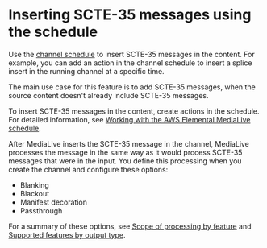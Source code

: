 # Inserting SCTE\-35 messages using the schedule<a name="setup-scte35-insertion"></a>

Use the [channel schedule](sched-how-actions-work.md#x-actions-in-schedule-SCTE35) to insert SCTE\-35 messages in the content\. For example, you can add an action in the channel schedule to insert a splice insert in the running channel at a specific time\. 

The main use case for this feature is to add SCTE\-35 messages, when the source content doesn't already include SCTE\-35 messages\. 

To insert SCTE\-35 messages in the content, create actions in the schedule\. For detailed information, see [Working with the AWS Elemental MediaLive schedule](working-with-schedule.md)\.

After MediaLive inserts the SCTE\-35 message in the channel, MediaLive processes the message in the same way as it would process SCTE\-35 messages that were in the input\. You define this processing when you create the channel and configure these options:
+ Blanking
+ Blackout
+ Manifest decoration
+ Passthrough

For a summary of these options, see [Scope of processing by feature](scope-by-feature.md) and [Supported features by output type](processing-applicability-by-output-type.md)\. 